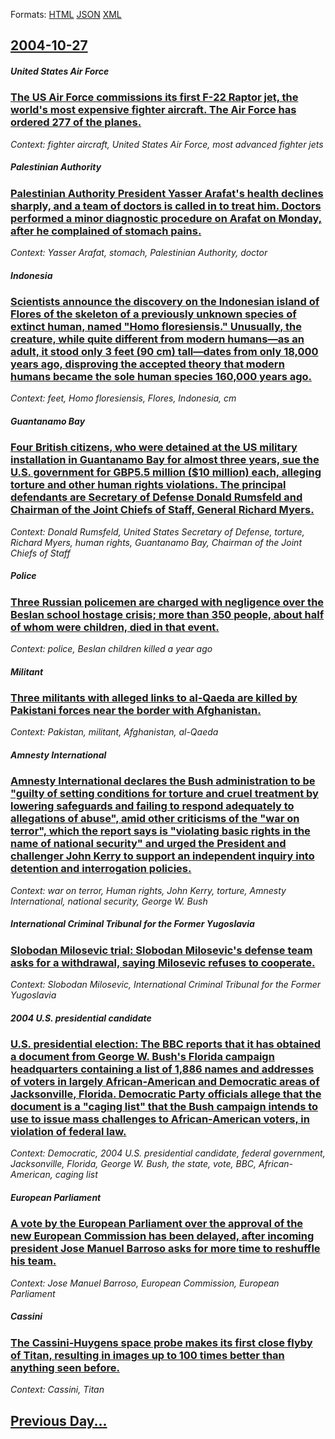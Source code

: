 
Formats: [HTML](2004/10/27/index.html)  [JSON](2004/10/27/index.json)  [XML](2004/10/27/index.xml)  

## [2004-10-27](/news/2004/10/27/index.md)

##### United States Air Force
### [ The US Air Force commissions its first F-22 Raptor jet, the world's most expensive fighter aircraft. The Air Force has ordered 277 of the planes. ](/news/2004/10/27/the-us-air-force-commissions-its-first-f-22-raptor-jet-the-world-s-most-expensive-fighter-aircraft-the-air-force-has-ordered-277-of-the-p.md)
_Context: fighter aircraft, United States Air Force, most advanced fighter jets_

##### Palestinian Authority
### [ Palestinian Authority President Yasser Arafat's health declines sharply, and a team of doctors is called in to treat him. Doctors performed a minor diagnostic procedure on Arafat on Monday, after he complained of stomach pains. ](/news/2004/10/27/palestinian-authority-president-yasser-arafat-s-health-declines-sharply-and-a-team-of-doctors-is-called-in-to-treat-him-doctors-performed.md)
_Context: Yasser Arafat, stomach, Palestinian Authority, doctor_

##### Indonesia
### [ Scientists announce the discovery on the Indonesian island of Flores of the skeleton of a previously unknown species of extinct human, named "Homo floresiensis." Unusually, the creature, while quite different from modern humans&mdash;as an adult, it stood only 3 feet (90 cm) tall&mdash;dates from only 18,000 years ago, disproving the accepted theory that modern humans became the sole human species 160,000 years ago. ](/news/2004/10/27/scientists-announce-the-discovery-on-the-indonesian-island-of-flores-of-the-skeleton-of-a-previously-unknown-species-of-extinct-human-name.md)
_Context: feet, Homo floresiensis, Flores, Indonesia, cm_

##### Guantanamo Bay
### [ Four British citizens, who were detained at the US military installation in Guantanamo Bay for almost three years, sue the U.S. government for GBP5.5 million ($10 million) each, alleging torture and other human rights violations. The principal defendants are Secretary of Defense Donald Rumsfeld and Chairman of the Joint Chiefs of Staff, General Richard Myers. ](/news/2004/10/27/four-british-citizens-who-were-detained-at-the-us-military-installation-in-guantanamo-bay-for-almost-three-years-sue-the-u-s-government.md)
_Context: Donald Rumsfeld, United States Secretary of Defense, torture, Richard Myers, human rights, Guantanamo Bay, Chairman of the Joint Chiefs of Staff_

##### Police
### [ Three Russian policemen are charged with negligence over the Beslan school hostage crisis; more than 350 people, about half of whom were children, died in that event. ](/news/2004/10/27/three-russian-policemen-are-charged-with-negligence-over-the-beslan-school-hostage-crisis-more-than-350-people-about-half-of-whom-were-ch.md)
_Context: police, Beslan children killed a year ago_

##### Militant
### [ Three militants with alleged links to al-Qaeda are killed by Pakistani forces near the border with Afghanistan. ](/news/2004/10/27/three-militants-with-alleged-links-to-al-qaeda-are-killed-by-pakistani-forces-near-the-border-with-afghanistan.md)
_Context: Pakistan, militant, Afghanistan, al-Qaeda_

##### Amnesty International
### [ Amnesty International declares the Bush administration to be "guilty of setting conditions for torture and cruel treatment by lowering safeguards and failing to respond adequately to allegations of abuse", amid other criticisms of the "war on terror", which the report says is "violating basic rights in the name of national security" and urged the President and challenger John Kerry to support an independent inquiry into detention and interrogation policies. ](/news/2004/10/27/amnesty-international-declares-the-bush-administration-to-be-guilty-of-setting-conditions-for-torture-and-cruel-treatment-by-lowering-safe.md)
_Context: war on terror, Human rights, John Kerry, torture, Amnesty International, national security, George W. Bush_

##### International Criminal Tribunal for the Former Yugoslavia
### [ Slobodan Milosevic trial: Slobodan Milosevic's defense team asks for a withdrawal, saying Milosevic refuses to cooperate. ](/news/2004/10/27/slobodan-miloa-evia-trial-slobodan-miloa-evia-s-defense-team-asks-for-a-withdrawal-saying-miloa-evia-refuses-to-cooperate.md)
_Context: Slobodan Milosevic, International Criminal Tribunal for the Former Yugoslavia_

##### 2004 U.S. presidential candidate
### [ U.S. presidential election: The BBC reports that it has obtained a document from George W. Bush's Florida campaign headquarters containing a list of 1,886 names and addresses of voters in largely African-American and Democratic areas of Jacksonville, Florida. Democratic Party officials allege that the document is a "caging list" that the Bush campaign intends to use to issue mass challenges to African-American voters, in violation of federal law. ](/news/2004/10/27/u-s-presidential-election-the-bbc-reports-that-it-has-obtained-a-document-from-george-w-bush-s-florida-campaign-headquarters-containing.md)
_Context: Democratic, 2004 U.S. presidential candidate, federal government, Jacksonville, Florida, George W. Bush, the state, vote, BBC, African-American, caging list_

##### European Parliament
### [ A vote by the European Parliament over the approval of the new European Commission has been delayed, after incoming president Jose Manuel Barroso asks for more time to reshuffle his team. ](/news/2004/10/27/a-vote-by-the-european-parliament-over-the-approval-of-the-new-european-commission-has-been-delayed-after-incoming-president-josa-c-manuel.md)
_Context: Jose Manuel Barroso, European Commission, European Parliament_

##### Cassini
### [ The Cassini-Huygens space probe makes its first close flyby of Titan, resulting in images up to 100 times better than anything seen before. ](/news/2004/10/27/the-cassini-huygens-space-probe-makes-its-first-close-flyby-of-titan-resulting-in-images-up-to-100-times-better-than-anything-seen-before.md)
_Context: Cassini, Titan_

## [Previous Day...](/news/2004/10/26/index.md)

